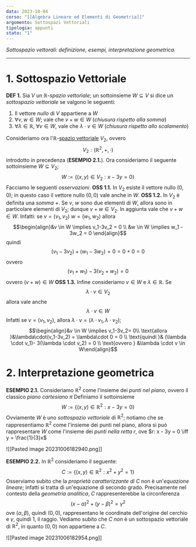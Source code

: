 ```yaml
---
data: 2023-10-04
corso: "[[Algebra Lineare ed Elementi di Geometria]]"
argomento: Sottospazi Vettoriali
tipologia: appunti
stato: "1"
---
```

*Sottospazio vettorali: definizione, esempi, interpretazione geometrica.*
- - -
# 1. Sottospazio Vettoriale
**DEF 1.** Sia $V$ un $\mathbb{R}$-*spazio vettoriale*; un sottoinsieme $W \subseteq V$ si dice un *sottospazio vettoriale* se valgono le seguenti:
1. Il vettore *nullo* di $V$ appartiene a $W$
2. $\forall v,w \in W$; vale che $v+w \in W$ (*chiusura rispetto alla somma*)
3. $\forall \lambda \in \mathbb{R}$, $\forall v \in W$, vale che $\lambda \cdot v \in W$ (*chiusura rispetto allo scalamento*)

Consideriamo ora l'$\mathbb{R}$-[spazio vettoriale](Spazi%20Vettoriali)  $V_2$, ovvero $$V_2: (\mathbb{R}^2, +, \cdot)$$introdotto in precedenza (**ESEMPIO 2.1.**).
Ora consideriamo il seguente sottoinsieme $W \subseteq V_2$; $$W := \{(x,y) \in V_2: x-3y=0\}$$
Facciamo le seguenti *osservazioni*. 
**OSS 1.1.** In $V_2$ esiste il vettore nullo $(0,0)$; in questo caso il vettore nullo $(0,0)$ vale anche in $W$.
**OSS 1.2.** In $V_2$ è definita una *somma $+$*. Se $v$, $w$ sono due elementi di $W$, allora sono in particolare elementi di $V_2$; dunque $v +w \in V_2$. In aggiunta vale che $v+w \in W$. Infatti: se $v = (v_1, v_2)$ $w=(w_1, w_2)$ allora $$\begin{align}&v \in W \implies v_1-3v_2 = 0 \\ &w \in W \implies w_1 - 3w_2 = 0 \end{align}$$quindi $$(v_1-3v_2) + (w_1-3w_2) = 0 = 0+0 = 0$$ovvero $$(v_1+w_1)-3(v_2+w_2) = 0$$ovvero $(v+w) \in W$
**OSS 1.3.** Infine consideriamo $v \in W$ e $\lambda \in \mathbb{R}$. Se $$\lambda \cdot v \in V_2$$allora vale anche $$\lambda \cdot v \in W$$
Infatti se $v = (v_1, v_2)$, allora $\lambda \cdot v = (\lambda \cdot v_1, \lambda \cdot v_2)$; $$\begin{align}&v \in W \implies v_1-3v_2= 0\\ \text{allora }&\lambda\cdot(v_1-3v_2) = \lambda\cdot 0 = 0 \\ \text{quindi }& (\lambda \cdot v_1)- 3(\lambda \cdot v_2) = 0 \\ \text{ovvero } &\lambda \cdot v \in W\end{align}$$

# 2. Interpretazione geometrica
**ESEMPIO 2.1.** Consideriamo $\mathbb{R}^2$ come l'insieme dei *punti nel piano*, ovvero il classico *piano cartesiano $\pi$*
Definiamo il sottoinsieme $$W := \{(x,y) \in \mathbb{R}^2: x-3y = 0\}$$
Ovviamente $W$ è uno *sottospazio vettoriale* di $\mathbb{R}^2$; notiamo che se rappresentiamo $\mathbb{R}^2$ come l'insieme dei punti nel piano, allora si può rappresentare $W$ come l'insieme dei *punti nella retta $r$*, ove $r: x - 3y = 0 \iff y = \frac{1}{3}x$

![[Pasted image 20231006182940.png]]

**ESEMPIO 2.2.** In $\mathbb{R}^2$ consideriamo il seguente: $$C := \{(x,y) \in \mathbb{R}^2 : x^2+y^2 = 1\}$$
Osserviamo subito che la *proprietà caratterizzante di $C$* non è un'*equazione lineare*; infatti si tratta di un'equazione di secondo grado.
Precisamente nel contesto della *geometria analitica*, $C$ rappresenterebbe la circonferenza $$(x-\alpha)^2+(y-\beta)^2 = \gamma^2$$ove $(\alpha, \beta)$, quindi $(0,0)$, rappresentano le coordinate dell'origine del cerchio e $\gamma$, quindi $1$, il raggio.
Vediamo subito che $C$ *non* è un sottospazio vettoriale di $\mathbb{R}^2$, in quanto $(0,0)$ non appartiene a $C$.

![[Pasted image 20231006182954.png]]
